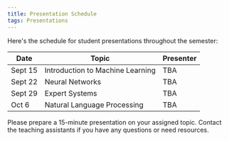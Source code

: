 ```yaml
---
title: Presentation Schedule
tags: Presentations
---
```


Here's the schedule for student presentations throughout the semester:

<!--more-->

| Date | Topic | Presenter |
|------|-------|-----------|
| Sept 15 | Introduction to Machine Learning | TBA |
| Sept 22 | Neural Networks | TBA |
| Sept 29 | Expert Systems | TBA |
| Oct 6 | Natural Language Processing | TBA |

Please prepare a 15-minute presentation on your assigned topic. Contact the teaching assistants if you have any questions or need resources.